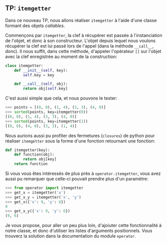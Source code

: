 ## TP: `itemgetter`

Dans ce nouveau TP, nous allons réaliser `itemgetter` à l'aide d'une classe formant des objets *callables*.

Commençons par `itemgetter`, la clef à récupérer est passée à l'instanciation de l'objet, et donc à son constructeur. L'objet depuis lequel nous voulons récupérer la clef est lui passé lors de l'appel (dans la méthode `__call__`, donc).
Il nous suffit, dans cette méthode, d'appeler l'opérateur `[]` sur l'objet avec la clef enregistrée au moment de la construction:

```python
class itemgetter:
    def __init__(self, key):
        self.key = key

    def __call__(self, obj):
        return obj[self.key]
```

C'est aussi simple que cela, et nous pouvons le tester:

```python
>>> points = [(0, 0), (1, 4), (3, 3), (4, 0)]
>>> sorted(points, key=itemgetter(0))
[(0, 0), (1, 4), (3, 3), (4, 0)]
>>> sorted(points, key=itemgetter(1))
[(0, 0), (4, 0), (3, 3), (1, 4)]
```

Nous aurions aussi pu profiter des fermetures (`closures`) de python pour réaliser `itemgetter` sous la forme d'une fonction retournant une fonction:

```python
def itemgetter(key):
    def function(obj):
        return obj[key]
    return function
```

Si vous vous êtes intéressés de plus près à `operator.itemgetter`, vous avez aussi pu remarquer que celle-ci pouvait prendre plus d'un paramètre:

```python
>>> from operator import itemgetter
>>> get_x = itemgetter('x')
>>> get_x_y = itemgetter('x', 'y')
>>> get_x({'x': 9, 'y': 6})
9
>>> get_x_y({'x': 9, 'y': 6})
(9, 6)
```

Je vous propose, pour aller un peu plus loin, d'ajoiuter cette fonctionnalité à notre classe, et donc d'utiliser les listes d'arguments positionnels. Vous trouverz la solution dans la documentation du module `operator`.
